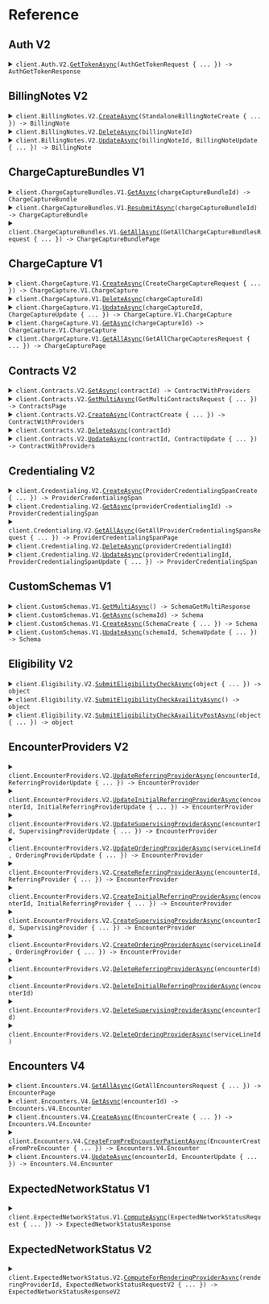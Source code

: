 # Reference
## Auth V2
<details><summary><code>client.Auth.V2.<a href="/src/Candid.Net/Auth/V2/V2Client.cs">GetTokenAsync</a>(AuthGetTokenRequest { ... }) -> AuthGetTokenResponse</code></summary>
<dl>
<dd>

#### 📝 Description

<dl>
<dd>

<dl>
<dd>

<Callout intent="info">
Candid Health SDKs automatically handle authentication workflows after configuring them with the `client_id` and
`client_secret`.
</Callout>

Candid Health utilizes the [OAuth 2.0 bearer token authentication scheme](https://developer.mozilla.org/en-US/docs/Web/HTTP/Authentication) in our auth flow. You obtain the bearer token for all
subsequent API requests via the `/auth/token` endpoint defined below, which requires you to provide your `client_id` and `client_secret`. Your `client_id` and `client_secret` can be [generated](https://support.joincandidhealth.com/hc/en-us/articles/23065219476244--Generating-Candid-API-Keys) from the "Users & Credentials" tab by your org admin.

The bearer token is a signed [JWT](https://jwt.io/). The public key for the JWT can be found [here](https://candidhealth.auth0.com/pem) for any verification workflows.

The bearer token should be provided in the `Authorization` header for all subsequent API calls.

<Callout intent="warning">
The bearer token expires 5 hours after it has been created. After it has expired, the client will receive an "HTTP 401
Unauthorized" error, at which point the client should generate a new token. It is important that tokens be reused between
requests; if the client attempts to generate a token too often, it will be rate-limited and will receive an `HTTP 429 Too Many Requests` error.
</Callout>
</dd>
</dl>
</dd>
</dl>

#### 🔌 Usage

<dl>
<dd>

<dl>
<dd>

```csharp
await client.Auth.V2.GetTokenAsync(
    new AuthGetTokenRequest { ClientId = "YOUR_CLIENT_ID", ClientSecret = "YOUR_CLIENT_SECRET" }
);
```
</dd>
</dl>
</dd>
</dl>

#### ⚙️ Parameters

<dl>
<dd>

<dl>
<dd>

**request:** `AuthGetTokenRequest` 
    
</dd>
</dl>
</dd>
</dl>


</dd>
</dl>
</details>

## BillingNotes V2
<details><summary><code>client.BillingNotes.V2.<a href="/src/Candid.Net/BillingNotes/V2/V2Client.cs">CreateAsync</a>(StandaloneBillingNoteCreate { ... }) -> BillingNote</code></summary>
<dl>
<dd>

#### 🔌 Usage

<dl>
<dd>

<dl>
<dd>

```csharp
await client.BillingNotes.V2.CreateAsync(
    new StandaloneBillingNoteCreate
    {
        EncounterId = "d5e9c84f-c2b2-4bf4-b4b0-7ffd7a9ffc32",
        Text = "string",
    }
);
```
</dd>
</dl>
</dd>
</dl>

#### ⚙️ Parameters

<dl>
<dd>

<dl>
<dd>

**request:** `StandaloneBillingNoteCreate` 
    
</dd>
</dl>
</dd>
</dl>


</dd>
</dl>
</details>

<details><summary><code>client.BillingNotes.V2.<a href="/src/Candid.Net/BillingNotes/V2/V2Client.cs">DeleteAsync</a>(billingNoteId)</code></summary>
<dl>
<dd>

#### 🔌 Usage

<dl>
<dd>

<dl>
<dd>

```csharp
await client.BillingNotes.V2.DeleteAsync("d5e9c84f-c2b2-4bf4-b4b0-7ffd7a9ffc32");
```
</dd>
</dl>
</dd>
</dl>

#### ⚙️ Parameters

<dl>
<dd>

<dl>
<dd>

**billingNoteId:** `string` 
    
</dd>
</dl>
</dd>
</dl>


</dd>
</dl>
</details>

<details><summary><code>client.BillingNotes.V2.<a href="/src/Candid.Net/BillingNotes/V2/V2Client.cs">UpdateAsync</a>(billingNoteId, BillingNoteUpdate { ... }) -> BillingNote</code></summary>
<dl>
<dd>

#### 🔌 Usage

<dl>
<dd>

<dl>
<dd>

```csharp
await client.BillingNotes.V2.UpdateAsync(
    "d5e9c84f-c2b2-4bf4-b4b0-7ffd7a9ffc32",
    new BillingNoteUpdate { Text = "string" }
);
```
</dd>
</dl>
</dd>
</dl>

#### ⚙️ Parameters

<dl>
<dd>

<dl>
<dd>

**billingNoteId:** `string` 
    
</dd>
</dl>

<dl>
<dd>

**request:** `BillingNoteUpdate` 
    
</dd>
</dl>
</dd>
</dl>


</dd>
</dl>
</details>

## ChargeCaptureBundles V1
<details><summary><code>client.ChargeCaptureBundles.V1.<a href="/src/Candid.Net/ChargeCaptureBundles/V1/V1Client.cs">GetAsync</a>(chargeCaptureBundleId) -> ChargeCaptureBundle</code></summary>
<dl>
<dd>

#### 🔌 Usage

<dl>
<dd>

<dl>
<dd>

```csharp
await client.ChargeCaptureBundles.V1.GetAsync("d5e9c84f-c2b2-4bf4-b4b0-7ffd7a9ffc32");
```
</dd>
</dl>
</dd>
</dl>

#### ⚙️ Parameters

<dl>
<dd>

<dl>
<dd>

**chargeCaptureBundleId:** `string` 
    
</dd>
</dl>
</dd>
</dl>


</dd>
</dl>
</details>

<details><summary><code>client.ChargeCaptureBundles.V1.<a href="/src/Candid.Net/ChargeCaptureBundles/V1/V1Client.cs">ResubmitAsync</a>(chargeCaptureBundleId) -> ChargeCaptureBundle</code></summary>
<dl>
<dd>

#### 🔌 Usage

<dl>
<dd>

<dl>
<dd>

```csharp
await client.ChargeCaptureBundles.V1.ResubmitAsync("d5e9c84f-c2b2-4bf4-b4b0-7ffd7a9ffc32");
```
</dd>
</dl>
</dd>
</dl>

#### ⚙️ Parameters

<dl>
<dd>

<dl>
<dd>

**chargeCaptureBundleId:** `string` 
    
</dd>
</dl>
</dd>
</dl>


</dd>
</dl>
</details>

<details><summary><code>client.ChargeCaptureBundles.V1.<a href="/src/Candid.Net/ChargeCaptureBundles/V1/V1Client.cs">GetAllAsync</a>(GetAllChargeCaptureBundlesRequest { ... }) -> ChargeCaptureBundlePage</code></summary>
<dl>
<dd>

#### 🔌 Usage

<dl>
<dd>

<dl>
<dd>

```csharp
await client.ChargeCaptureBundles.V1.GetAllAsync(
    new GetAllChargeCaptureBundlesRequest
    {
        Limit = 1,
        Sort = ChargeCaptureBundleSortField.CreatedAt,
        SortDirection = Candid.Net.SortDirection.Asc,
        PageToken = "eyJ0b2tlbiI6IjEiLCJwYWdlX3Rva2VuIjoiMiJ9",
        PatientExternalId = "string",
        BundleStatus = ChargeCaptureBundleStatus.InProgress,
        ChargeStatus = ChargeCaptureStatus.Planned,
        ChargeExternalId = "string",
        DateOfService = new DateOnly(2023, 1, 15),
        HasChargeCaptureUpdates = true,
    }
);
```
</dd>
</dl>
</dd>
</dl>

#### ⚙️ Parameters

<dl>
<dd>

<dl>
<dd>

**request:** `GetAllChargeCaptureBundlesRequest` 
    
</dd>
</dl>
</dd>
</dl>


</dd>
</dl>
</details>

## ChargeCapture V1
<details><summary><code>client.ChargeCapture.V1.<a href="/src/Candid.Net/ChargeCapture/V1/V1Client.cs">CreateAsync</a>(CreateChargeCaptureRequest { ... }) -> ChargeCapture.V1.ChargeCapture</code></summary>
<dl>
<dd>

#### 🔌 Usage

<dl>
<dd>

<dl>
<dd>

```csharp
await client.ChargeCapture.V1.CreateAsync(
    new CreateChargeCaptureRequest
    {
        Data = new ChargeCaptureData(),
        ChargeExternalId = "string",
        EhrSourceUrl = "string",
        DateOfService = new DateOnly(2023, 1, 15),
        PatientExternalId = "string",
        Status = ChargeCaptureStatus.Planned,
    }
);
```
</dd>
</dl>
</dd>
</dl>

#### ⚙️ Parameters

<dl>
<dd>

<dl>
<dd>

**request:** `CreateChargeCaptureRequest` 
    
</dd>
</dl>
</dd>
</dl>


</dd>
</dl>
</details>

<details><summary><code>client.ChargeCapture.V1.<a href="/src/Candid.Net/ChargeCapture/V1/V1Client.cs">DeleteAsync</a>(chargeCaptureId)</code></summary>
<dl>
<dd>

#### 🔌 Usage

<dl>
<dd>

<dl>
<dd>

```csharp
await client.ChargeCapture.V1.DeleteAsync("d5e9c84f-c2b2-4bf4-b4b0-7ffd7a9ffc32");
```
</dd>
</dl>
</dd>
</dl>

#### ⚙️ Parameters

<dl>
<dd>

<dl>
<dd>

**chargeCaptureId:** `string` 
    
</dd>
</dl>
</dd>
</dl>


</dd>
</dl>
</details>

<details><summary><code>client.ChargeCapture.V1.<a href="/src/Candid.Net/ChargeCapture/V1/V1Client.cs">UpdateAsync</a>(chargeCaptureId, ChargeCaptureUpdate { ... }) -> ChargeCapture.V1.ChargeCapture</code></summary>
<dl>
<dd>

#### 🔌 Usage

<dl>
<dd>

<dl>
<dd>

```csharp
await client.ChargeCapture.V1.UpdateAsync(
    "d5e9c84f-c2b2-4bf4-b4b0-7ffd7a9ffc32",
    new ChargeCaptureUpdate
    {
        Data = new ChargeCaptureData(),
        ChargeExternalId = "string",
        EhrSourceUrl = "string",
        PatientExternalId = "string",
        Status = ChargeCaptureStatus.Planned,
        DateOfService = new DateOnly(2023, 1, 15),
    }
);
```
</dd>
</dl>
</dd>
</dl>

#### ⚙️ Parameters

<dl>
<dd>

<dl>
<dd>

**chargeCaptureId:** `string` 
    
</dd>
</dl>

<dl>
<dd>

**request:** `ChargeCaptureUpdate` 
    
</dd>
</dl>
</dd>
</dl>


</dd>
</dl>
</details>

<details><summary><code>client.ChargeCapture.V1.<a href="/src/Candid.Net/ChargeCapture/V1/V1Client.cs">GetAsync</a>(chargeCaptureId) -> ChargeCapture.V1.ChargeCapture</code></summary>
<dl>
<dd>

#### 🔌 Usage

<dl>
<dd>

<dl>
<dd>

```csharp
await client.ChargeCapture.V1.GetAsync("d5e9c84f-c2b2-4bf4-b4b0-7ffd7a9ffc32");
```
</dd>
</dl>
</dd>
</dl>

#### ⚙️ Parameters

<dl>
<dd>

<dl>
<dd>

**chargeCaptureId:** `string` 
    
</dd>
</dl>
</dd>
</dl>


</dd>
</dl>
</details>

<details><summary><code>client.ChargeCapture.V1.<a href="/src/Candid.Net/ChargeCapture/V1/V1Client.cs">GetAllAsync</a>(GetAllChargeCapturesRequest { ... }) -> ChargeCapturePage</code></summary>
<dl>
<dd>

#### 🔌 Usage

<dl>
<dd>

<dl>
<dd>

```csharp
await client.ChargeCapture.V1.GetAllAsync(
    new GetAllChargeCapturesRequest
    {
        Limit = 1,
        Sort = ChargeCaptureSortField.CreatedAt,
        SortDirection = Candid.Net.SortDirection.Asc,
        PageToken = "eyJ0b2tlbiI6IjEiLCJwYWdlX3Rva2VuIjoiMiJ9",
        PatientExternalId = "string",
        Status = ChargeCaptureStatus.Planned,
        ChargeExternalId = "string",
        DateOfService = new DateOnly(2023, 1, 15),
        ExcludeBundled = true,
    }
);
```
</dd>
</dl>
</dd>
</dl>

#### ⚙️ Parameters

<dl>
<dd>

<dl>
<dd>

**request:** `GetAllChargeCapturesRequest` 
    
</dd>
</dl>
</dd>
</dl>


</dd>
</dl>
</details>

## Contracts V2
<details><summary><code>client.Contracts.V2.<a href="/src/Candid.Net/Contracts/V2/V2Client.cs">GetAsync</a>(contractId) -> ContractWithProviders</code></summary>
<dl>
<dd>

#### 🔌 Usage

<dl>
<dd>

<dl>
<dd>

```csharp
await client.Contracts.V2.GetAsync("d5e9c84f-c2b2-4bf4-b4b0-7ffd7a9ffc32");
```
</dd>
</dl>
</dd>
</dl>

#### ⚙️ Parameters

<dl>
<dd>

<dl>
<dd>

**contractId:** `string` 
    
</dd>
</dl>
</dd>
</dl>


</dd>
</dl>
</details>

<details><summary><code>client.Contracts.V2.<a href="/src/Candid.Net/Contracts/V2/V2Client.cs">GetMultiAsync</a>(GetMultiContractsRequest { ... }) -> ContractsPage</code></summary>
<dl>
<dd>

#### 🔌 Usage

<dl>
<dd>

<dl>
<dd>

```csharp
await client.Contracts.V2.GetMultiAsync(
    new GetMultiContractsRequest
    {
        PageToken = "eyJ0b2tlbiI6IjEiLCJwYWdlX3Rva2VuIjoiMiJ9",
        Limit = 1,
        ContractingProviderId = "d5e9c84f-c2b2-4bf4-b4b0-7ffd7a9ffc32",
        RenderingProviderIds = ["d5e9c84f-c2b2-4bf4-b4b0-7ffd7a9ffc32"],
        PayerNames = ["string"],
        States = [State.Aa],
        ContractStatus = ContractStatus.Pending,
    }
);
```
</dd>
</dl>
</dd>
</dl>

#### ⚙️ Parameters

<dl>
<dd>

<dl>
<dd>

**request:** `GetMultiContractsRequest` 
    
</dd>
</dl>
</dd>
</dl>


</dd>
</dl>
</details>

<details><summary><code>client.Contracts.V2.<a href="/src/Candid.Net/Contracts/V2/V2Client.cs">CreateAsync</a>(ContractCreate { ... }) -> ContractWithProviders</code></summary>
<dl>
<dd>

#### 📝 Description

<dl>
<dd>

<dl>
<dd>

Creates a new contract within the user's current organization
</dd>
</dl>
</dd>
</dl>

#### 🔌 Usage

<dl>
<dd>

<dl>
<dd>

```csharp
await client.Contracts.V2.CreateAsync(
    new ContractCreate
    {
        ContractingProviderId = "d5e9c84f-c2b2-4bf4-b4b0-7ffd7a9ffc32",
        RenderingProviderIds = new HashSet<string>() { "d5e9c84f-c2b2-4bf4-b4b0-7ffd7a9ffc32" },
        PayerUuid = "d5e9c84f-c2b2-4bf4-b4b0-7ffd7a9ffc32",
        EffectiveDate = "string",
        ExpirationDate = "string",
        Regions = new RegionStates(),
        ContractStatus = ContractStatus.Pending,
        AuthorizedSignatory = new AuthorizedSignatory
        {
            FirstName = "string",
            LastName = "string",
            Title = "string",
            Email = "string",
            Phone = "string",
            Fax = "string",
        },
        CommercialInsuranceTypes = "no-properties-union",
        MedicareInsuranceTypes = "no-properties-union",
        MedicaidInsuranceTypes = "no-properties-union",
    }
);
```
</dd>
</dl>
</dd>
</dl>

#### ⚙️ Parameters

<dl>
<dd>

<dl>
<dd>

**request:** `ContractCreate` 
    
</dd>
</dl>
</dd>
</dl>


</dd>
</dl>
</details>

<details><summary><code>client.Contracts.V2.<a href="/src/Candid.Net/Contracts/V2/V2Client.cs">DeleteAsync</a>(contractId)</code></summary>
<dl>
<dd>

#### 🔌 Usage

<dl>
<dd>

<dl>
<dd>

```csharp
await client.Contracts.V2.DeleteAsync("d5e9c84f-c2b2-4bf4-b4b0-7ffd7a9ffc32");
```
</dd>
</dl>
</dd>
</dl>

#### ⚙️ Parameters

<dl>
<dd>

<dl>
<dd>

**contractId:** `string` 
    
</dd>
</dl>
</dd>
</dl>


</dd>
</dl>
</details>

<details><summary><code>client.Contracts.V2.<a href="/src/Candid.Net/Contracts/V2/V2Client.cs">UpdateAsync</a>(contractId, ContractUpdate { ... }) -> ContractWithProviders</code></summary>
<dl>
<dd>

#### 🔌 Usage

<dl>
<dd>

<dl>
<dd>

```csharp
await client.Contracts.V2.UpdateAsync(
    "d5e9c84f-c2b2-4bf4-b4b0-7ffd7a9ffc32",
    new ContractUpdate
    {
        RenderingProviderIds = new HashSet<string>() { "d5e9c84f-c2b2-4bf4-b4b0-7ffd7a9ffc32" },
        EffectiveDate = "string",
        ExpirationDate = "string",
        Regions = new RegionStates { States = new List<State>() { State.Aa } },
        ContractStatus = ContractStatus.Pending,
        AuthorizedSignatory = new AuthorizedSignatory
        {
            FirstName = "string",
            LastName = "string",
            Title = "string",
            Email = "string",
            Phone = "string",
            Fax = "string",
        },
        CommercialInsuranceTypes = "no-properties-union",
        MedicareInsuranceTypes = "no-properties-union",
        MedicaidInsuranceTypes = "no-properties-union",
    }
);
```
</dd>
</dl>
</dd>
</dl>

#### ⚙️ Parameters

<dl>
<dd>

<dl>
<dd>

**contractId:** `string` 
    
</dd>
</dl>

<dl>
<dd>

**request:** `ContractUpdate` 
    
</dd>
</dl>
</dd>
</dl>


</dd>
</dl>
</details>

## Credentialing V2
<details><summary><code>client.Credentialing.V2.<a href="/src/Candid.Net/Credentialing/V2/V2Client.cs">CreateAsync</a>(ProviderCredentialingSpanCreate { ... }) -> ProviderCredentialingSpan</code></summary>
<dl>
<dd>

#### 🔌 Usage

<dl>
<dd>

<dl>
<dd>

```csharp
await client.Credentialing.V2.CreateAsync(
    new ProviderCredentialingSpanCreate
    {
        RenderingProviderId = "d5e9c84f-c2b2-4bf4-b4b0-7ffd7a9ffc32",
        ContractingProviderId = "d5e9c84f-c2b2-4bf4-b4b0-7ffd7a9ffc32",
        PayerUuid = "d5e9c84f-c2b2-4bf4-b4b0-7ffd7a9ffc32",
        StartDate = new DateOnly(2023, 1, 15),
        EndDate = new DateOnly(2023, 1, 15),
        Regions = new RegionStates { States = new List<State>() { State.Aa } },
        SubmittedDate = new DateOnly(2023, 1, 15),
        PayerLoadedDate = new DateOnly(2023, 1, 15),
    }
);
```
</dd>
</dl>
</dd>
</dl>

#### ⚙️ Parameters

<dl>
<dd>

<dl>
<dd>

**request:** `ProviderCredentialingSpanCreate` 
    
</dd>
</dl>
</dd>
</dl>


</dd>
</dl>
</details>

<details><summary><code>client.Credentialing.V2.<a href="/src/Candid.Net/Credentialing/V2/V2Client.cs">GetAsync</a>(providerCredentialingId) -> ProviderCredentialingSpan</code></summary>
<dl>
<dd>

#### 🔌 Usage

<dl>
<dd>

<dl>
<dd>

```csharp
await client.Credentialing.V2.GetAsync("d5e9c84f-c2b2-4bf4-b4b0-7ffd7a9ffc32");
```
</dd>
</dl>
</dd>
</dl>

#### ⚙️ Parameters

<dl>
<dd>

<dl>
<dd>

**providerCredentialingId:** `string` 
    
</dd>
</dl>
</dd>
</dl>


</dd>
</dl>
</details>

<details><summary><code>client.Credentialing.V2.<a href="/src/Candid.Net/Credentialing/V2/V2Client.cs">GetAllAsync</a>(GetAllProviderCredentialingSpansRequest { ... }) -> ProviderCredentialingSpanPage</code></summary>
<dl>
<dd>

#### 🔌 Usage

<dl>
<dd>

<dl>
<dd>

```csharp
await client.Credentialing.V2.GetAllAsync(
    new GetAllProviderCredentialingSpansRequest
    {
        Limit = 1,
        PageToken = "eyJ0b2tlbiI6IjEiLCJwYWdlX3Rva2VuIjoiMiJ9",
        PayerUuid = "d5e9c84f-c2b2-4bf4-b4b0-7ffd7a9ffc32",
        ProviderId = "d5e9c84f-c2b2-4bf4-b4b0-7ffd7a9ffc32",
        AsRenderingProvider = true,
        AsContractingProvider = true,
    }
);
```
</dd>
</dl>
</dd>
</dl>

#### ⚙️ Parameters

<dl>
<dd>

<dl>
<dd>

**request:** `GetAllProviderCredentialingSpansRequest` 
    
</dd>
</dl>
</dd>
</dl>


</dd>
</dl>
</details>

<details><summary><code>client.Credentialing.V2.<a href="/src/Candid.Net/Credentialing/V2/V2Client.cs">DeleteAsync</a>(providerCredentialingId)</code></summary>
<dl>
<dd>

#### 📝 Description

<dl>
<dd>

<dl>
<dd>

Soft deletes a credentialing span rate from the system.
</dd>
</dl>
</dd>
</dl>

#### 🔌 Usage

<dl>
<dd>

<dl>
<dd>

```csharp
await client.Credentialing.V2.DeleteAsync("d5e9c84f-c2b2-4bf4-b4b0-7ffd7a9ffc32");
```
</dd>
</dl>
</dd>
</dl>

#### ⚙️ Parameters

<dl>
<dd>

<dl>
<dd>

**providerCredentialingId:** `string` 
    
</dd>
</dl>
</dd>
</dl>


</dd>
</dl>
</details>

<details><summary><code>client.Credentialing.V2.<a href="/src/Candid.Net/Credentialing/V2/V2Client.cs">UpdateAsync</a>(providerCredentialingId, ProviderCredentialingSpanUpdate { ... }) -> ProviderCredentialingSpan</code></summary>
<dl>
<dd>

#### 🔌 Usage

<dl>
<dd>

<dl>
<dd>

```csharp
await client.Credentialing.V2.UpdateAsync(
    "d5e9c84f-c2b2-4bf4-b4b0-7ffd7a9ffc32",
    new ProviderCredentialingSpanUpdate
    {
        ContractingProviderId = "d5e9c84f-c2b2-4bf4-b4b0-7ffd7a9ffc32",
        PayerUuid = "d5e9c84f-c2b2-4bf4-b4b0-7ffd7a9ffc32",
        StartDate = new DateOnly(2023, 1, 15),
        EndDate = new DateOnly(2023, 1, 15),
        Regions = new RegionStates { States = new List<State>() { State.Aa } },
        SubmittedDate = new DateOnly(2023, 1, 15),
        PayerLoadedDate = new DateOnly(2023, 1, 15),
    }
);
```
</dd>
</dl>
</dd>
</dl>

#### ⚙️ Parameters

<dl>
<dd>

<dl>
<dd>

**providerCredentialingId:** `string` 
    
</dd>
</dl>

<dl>
<dd>

**request:** `ProviderCredentialingSpanUpdate` 
    
</dd>
</dl>
</dd>
</dl>


</dd>
</dl>
</details>

## CustomSchemas V1
<details><summary><code>client.CustomSchemas.V1.<a href="/src/Candid.Net/CustomSchemas/V1/V1Client.cs">GetMultiAsync</a>() -> SchemaGetMultiResponse</code></summary>
<dl>
<dd>

#### 📝 Description

<dl>
<dd>

<dl>
<dd>

Returns all custom schemas.
</dd>
</dl>
</dd>
</dl>

#### 🔌 Usage

<dl>
<dd>

<dl>
<dd>

```csharp
await client.CustomSchemas.V1.GetMultiAsync();
```
</dd>
</dl>
</dd>
</dl>


</dd>
</dl>
</details>

<details><summary><code>client.CustomSchemas.V1.<a href="/src/Candid.Net/CustomSchemas/V1/V1Client.cs">GetAsync</a>(schemaId) -> Schema</code></summary>
<dl>
<dd>

#### 📝 Description

<dl>
<dd>

<dl>
<dd>

Return a custom schema with a given ID.
</dd>
</dl>
</dd>
</dl>

#### 🔌 Usage

<dl>
<dd>

<dl>
<dd>

```csharp
await client.CustomSchemas.V1.GetAsync("ec096b13-f80a-471d-aaeb-54b021c9d582");
```
</dd>
</dl>
</dd>
</dl>

#### ⚙️ Parameters

<dl>
<dd>

<dl>
<dd>

**schemaId:** `string` 
    
</dd>
</dl>
</dd>
</dl>


</dd>
</dl>
</details>

<details><summary><code>client.CustomSchemas.V1.<a href="/src/Candid.Net/CustomSchemas/V1/V1Client.cs">CreateAsync</a>(SchemaCreate { ... }) -> Schema</code></summary>
<dl>
<dd>

#### 📝 Description

<dl>
<dd>

<dl>
<dd>

Create custom schema with a set of typed keys. Schema keys can be referenced as inputs in user-configurable rules in the Rules
Engine, and key-value pairs can be attached to claims via the Encounters API.
</dd>
</dl>
</dd>
</dl>

#### 🔌 Usage

<dl>
<dd>

<dl>
<dd>

```csharp
await client.CustomSchemas.V1.CreateAsync(
    new SchemaCreate
    {
        Name = "General Medicine",
        Description = "Values associated with a generic visit",
        Fields = new List<SchemaField>()
        {
            new SchemaField { Key = "provider_category", Type = Primitive.String },
            new SchemaField { Key = "is_urgent_care", Type = Primitive.Boolean },
            new SchemaField { Key = "bmi", Type = Primitive.Double },
            new SchemaField { Key = "age", Type = Primitive.Integer },
        },
    }
);
```
</dd>
</dl>
</dd>
</dl>

#### ⚙️ Parameters

<dl>
<dd>

<dl>
<dd>

**request:** `SchemaCreate` 
    
</dd>
</dl>
</dd>
</dl>


</dd>
</dl>
</details>

<details><summary><code>client.CustomSchemas.V1.<a href="/src/Candid.Net/CustomSchemas/V1/V1Client.cs">UpdateAsync</a>(schemaId, SchemaUpdate { ... }) -> Schema</code></summary>
<dl>
<dd>

#### 📝 Description

<dl>
<dd>

<dl>
<dd>

Update the name, description, or keys on a preexisting schema.
</dd>
</dl>
</dd>
</dl>

#### 🔌 Usage

<dl>
<dd>

<dl>
<dd>

```csharp
await client.CustomSchemas.V1.UpdateAsync(
    "ec096b13-f80a-471d-aaeb-54b021c9d582",
    new SchemaUpdate
    {
        Name = "General Medicine and Health",
        Description = "Values collected during all visits",
        FieldsToAdd = new List<SchemaField>()
        {
            new SchemaField { Key = "visit_type", Type = Primitive.String },
        },
    }
);
```
</dd>
</dl>
</dd>
</dl>

#### ⚙️ Parameters

<dl>
<dd>

<dl>
<dd>

**schemaId:** `string` 
    
</dd>
</dl>

<dl>
<dd>

**request:** `SchemaUpdate` 
    
</dd>
</dl>
</dd>
</dl>


</dd>
</dl>
</details>

## Eligibility V2
<details><summary><code>client.Eligibility.V2.<a href="/src/Candid.Net/Eligibility/V2/V2Client.cs">SubmitEligibilityCheckAsync</a>(object { ... }) -> object</code></summary>
<dl>
<dd>

#### 📝 Description

<dl>
<dd>

<dl>
<dd>

<Tip>Candid is deprecating support for this endpoint. It is instead recommended to use [Candid's Stedi passthrough endpoint](https://docs.joincandidhealth.com/api-reference/pre-encounter/eligibility-checks/v-1/post).
For assistance with the transition, please reference the [Transitioning to Candid's New Eligibility Endpoint](https://support.joincandidhealth.com/hc/en-us/articles/34918552872980) document in the Candid Support Center.</Tip>

This API is a wrapper around Change Healthcare's eligibility API. Below are some helpful documentation links:

- [Change Healthcare - Guides: Contents of the Eligibility Request Body](https://developers.changehealthcare.com/eligibilityandclaims/docs/contents-of-the-eligibility-request-body)
- [Change Healthcare - Guides: Use "Bare Minimum" Eligibility Requests](https://developers.changehealthcare.com/eligibilityandclaims/docs/use-bare-minimum-eligibility-requests)
- [Change Healthcare - Guides: Contents of the Eligibility Response](https://developers.changehealthcare.com/eligibilityandclaims/docs/contents-of-the-eligibility-response)
- [Change Healthcare - Guides: Eligibility JSON-to-EDI API Contents](https://developers.changehealthcare.com/eligibilityandclaims/docs/eligibility-json-to-edi-api-contents)
- [Change Healthcare - Guides: Eligibility Error Messages](https://developers.changehealthcare.com/eligibilityandclaims/docs/eligibility-error-messages)
- [Change Healthcare - Guides: FAQ](https://developers.changehealthcare.com/eligibilityandclaims/docs/frequently-asked-questions)
- [Change Healthcare - Guides: Eligibility FAQs](https://developers.changehealthcare.com/eligibilityandclaims/docs/eligibility-api-requests)
- [Change Healthcare - Guides: Sandbox API Values and Test Responses](https://developers.changehealthcare.com/eligibilityandclaims/docs/eligibility-sandbox-api-values-and-test-responses)
- [Change Healthcare - Guides: Sandbox Predefined Fields and Values](https://developers.changehealthcare.com/eligibilityandclaims/docs/sandbox-predefined-fields-and-values)
- [Change Healthcare - Guides: Using Test Payers in the Sandbox](https://developers.changehealthcare.com/eligibilityandclaims/docs/use-the-test-payers-in-the-sandbox-api)

A schema of the response object can be found here: [Change Healthcare Docs](https://developers.changehealthcare.com/eligibilityandclaims/reference/medicaleligibility)
</dd>
</dl>
</dd>
</dl>

#### 🔌 Usage

<dl>
<dd>

<dl>
<dd>

```csharp
await client.Eligibility.V2.SubmitEligibilityCheckAsync(
    new Dictionary<object, object?>() { { "key", "value" } }
);
```
</dd>
</dl>
</dd>
</dl>

#### ⚙️ Parameters

<dl>
<dd>

<dl>
<dd>

**request:** `object` 
    
</dd>
</dl>
</dd>
</dl>


</dd>
</dl>
</details>

<details><summary><code>client.Eligibility.V2.<a href="/src/Candid.Net/Eligibility/V2/V2Client.cs">SubmitEligibilityCheckAvailityAsync</a>() -> object</code></summary>
<dl>
<dd>

#### 📝 Description

<dl>
<dd>

<dl>
<dd>

<Tip>Candid is deprecating support for this endpoint. It is instead recommended to use [Candid's Stedi passthrough endpoint](https://docs.joincandidhealth.com/api-reference/pre-encounter/eligibility-checks/v-1/post).
For assistance with the transition, please reference the [Transitioning to Candid's New Eligibility Endpoint](https://support.joincandidhealth.com/hc/en-us/articles/34918552872980) document in the Candid Support Center.</Tip>

**Availity has transitioned their GET endpoint to a POST endpoint. Candid has updated their pass-through integration to enable backwards compatibility for the GET endpoint so that customers do not have to immediately update their integrations.**

**Candid recommends integrations with the [POST endpoint](https://docs.joincandidhealth.com/api-reference/eligibility/v-2/submit-eligibility-check-availity-post) to ensure the best possible integration experience. Given the transition, Availity’s documentation will be out of sync with this endpoint.**

If you'd like access to this endpoint, please reach out to support@joincandidhealth.com with the subject line "Action: Activate Availity Eligibility API Endpoint

This API is a wrapper around Availity's coverages API. Below are some helpful documentation links:

- [Availity - Coverages 1.0.0 API](https://developer.availity.com/partner/documentation#c_coverages_references)
- [Candid Availity Eligibility Integration Guide](https://support.joincandidhealth.com/hc/en-us/articles/24218441631892--Availity-Eligibility-Integration-Guide)

A schema of the response object can be found here: [Availity Docs](https://developer.availity.com/partner/product/191210/api/190898#/Coverages_100/operation/%2Fcoverages%2F{id}/get)

- Note Availity requires a free developer account to access this documentation.

Check connection status of Availity API and partners here:

- [Availity Trading Partner Connection Status](https://www.availity.com/status/)
</dd>
</dl>
</dd>
</dl>

#### 🔌 Usage

<dl>
<dd>

<dl>
<dd>

```csharp
await client.Eligibility.V2.SubmitEligibilityCheckAvailityAsync();
```
</dd>
</dl>
</dd>
</dl>


</dd>
</dl>
</details>

<details><summary><code>client.Eligibility.V2.<a href="/src/Candid.Net/Eligibility/V2/V2Client.cs">SubmitEligibilityCheckAvailityPostAsync</a>(object { ... }) -> object</code></summary>
<dl>
<dd>

#### 📝 Description

<dl>
<dd>

<dl>
<dd>

<Tip>Candid is deprecating support for this endpoint. It is instead recommended to use [Candid's Stedi passthrough endpoint](https://docs.joincandidhealth.com/api-reference/pre-encounter/eligibility-checks/v-1/post).
For assistance with the transition, please reference the [Transitioning to Candid's New Eligibility Endpoint](https://support.joincandidhealth.com/hc/en-us/articles/34918552872980) document in the Candid Support Center.</Tip>

If you'd like access to this endpoint, please reach out to support@joincandidhealth.com with the subject line "Action: Activate Availity Eligibility API Endpoint

This API is a wrapper around Availity's coverages API. Below are some helpful documentation links:

- [Availity - Coverages 1.0.0 API](https://developer.availity.com/partner/documentation#c_coverages_references)
- [Candid Availity Eligibility Integration Guide](https://support.joincandidhealth.com/hc/en-us/articles/24218441631892--Availity-Eligibility-Integration-Guide)

A schema of the response object can be found here: [Availity Docs](https://developer.availity.com/partner/product/191210/api/190898#/Coverages_100/operation/%2Fcoverages%2F{id}/get)

- Note Availity requires a free developer account to access this documentation.

Check connection status of Availity API and partners here:

- [Availity Trading Partner Connection Status](https://www.availity.com/status/)
</dd>
</dl>
</dd>
</dl>

#### 🔌 Usage

<dl>
<dd>

<dl>
<dd>

```csharp
await client.Eligibility.V2.SubmitEligibilityCheckAvailityPostAsync(
    new Dictionary<object, object?>() { { "key", "value" } }
);
```
</dd>
</dl>
</dd>
</dl>

#### ⚙️ Parameters

<dl>
<dd>

<dl>
<dd>

**request:** `object` 
    
</dd>
</dl>
</dd>
</dl>


</dd>
</dl>
</details>

## EncounterProviders V2
<details><summary><code>client.EncounterProviders.V2.<a href="/src/Candid.Net/EncounterProviders/V2/V2Client.cs">UpdateReferringProviderAsync</a>(encounterId, ReferringProviderUpdate { ... }) -> EncounterProvider</code></summary>
<dl>
<dd>

#### 🔌 Usage

<dl>
<dd>

<dl>
<dd>

```csharp
await client.EncounterProviders.V2.UpdateReferringProviderAsync(
    "d5e9c84f-c2b2-4bf4-b4b0-7ffd7a9ffc32",
    new ReferringProviderUpdate
    {
        Npi = "string",
        TaxonomyCode = "string",
        Address = new StreetAddressLongZip
        {
            Address1 = "123 Main St",
            Address2 = "Apt 1",
            City = "New York",
            State = State.Ny,
            ZipCode = "10001",
            ZipPlusFourCode = "1234",
        },
        FirstName = "string",
        LastName = "string",
        OrganizationName = "string",
    }
);
```
</dd>
</dl>
</dd>
</dl>

#### ⚙️ Parameters

<dl>
<dd>

<dl>
<dd>

**encounterId:** `string` 
    
</dd>
</dl>

<dl>
<dd>

**request:** `ReferringProviderUpdate` 
    
</dd>
</dl>
</dd>
</dl>


</dd>
</dl>
</details>

<details><summary><code>client.EncounterProviders.V2.<a href="/src/Candid.Net/EncounterProviders/V2/V2Client.cs">UpdateInitialReferringProviderAsync</a>(encounterId, InitialReferringProviderUpdate { ... }) -> EncounterProvider</code></summary>
<dl>
<dd>

#### 🔌 Usage

<dl>
<dd>

<dl>
<dd>

```csharp
await client.EncounterProviders.V2.UpdateInitialReferringProviderAsync(
    "d5e9c84f-c2b2-4bf4-b4b0-7ffd7a9ffc32",
    new InitialReferringProviderUpdate
    {
        Npi = "string",
        TaxonomyCode = "string",
        Address = new StreetAddressLongZip
        {
            Address1 = "123 Main St",
            Address2 = "Apt 1",
            City = "New York",
            State = State.Ny,
            ZipCode = "10001",
            ZipPlusFourCode = "1234",
        },
        Qualifier = QualifierCode.Dq,
        FirstName = "string",
        LastName = "string",
        OrganizationName = "string",
    }
);
```
</dd>
</dl>
</dd>
</dl>

#### ⚙️ Parameters

<dl>
<dd>

<dl>
<dd>

**encounterId:** `string` 
    
</dd>
</dl>

<dl>
<dd>

**request:** `InitialReferringProviderUpdate` 
    
</dd>
</dl>
</dd>
</dl>


</dd>
</dl>
</details>

<details><summary><code>client.EncounterProviders.V2.<a href="/src/Candid.Net/EncounterProviders/V2/V2Client.cs">UpdateSupervisingProviderAsync</a>(encounterId, SupervisingProviderUpdate { ... }) -> EncounterProvider</code></summary>
<dl>
<dd>

#### 🔌 Usage

<dl>
<dd>

<dl>
<dd>

```csharp
await client.EncounterProviders.V2.UpdateSupervisingProviderAsync(
    "d5e9c84f-c2b2-4bf4-b4b0-7ffd7a9ffc32",
    new SupervisingProviderUpdate
    {
        Npi = "string",
        TaxonomyCode = "string",
        Address = new StreetAddressLongZip
        {
            Address1 = "123 Main St",
            Address2 = "Apt 1",
            City = "New York",
            State = State.Ny,
            ZipCode = "10001",
            ZipPlusFourCode = "1234",
        },
        FirstName = "string",
        LastName = "string",
        OrganizationName = "string",
    }
);
```
</dd>
</dl>
</dd>
</dl>

#### ⚙️ Parameters

<dl>
<dd>

<dl>
<dd>

**encounterId:** `string` 
    
</dd>
</dl>

<dl>
<dd>

**request:** `SupervisingProviderUpdate` 
    
</dd>
</dl>
</dd>
</dl>


</dd>
</dl>
</details>

<details><summary><code>client.EncounterProviders.V2.<a href="/src/Candid.Net/EncounterProviders/V2/V2Client.cs">UpdateOrderingProviderAsync</a>(serviceLineId, OrderingProviderUpdate { ... }) -> EncounterProvider</code></summary>
<dl>
<dd>

#### 🔌 Usage

<dl>
<dd>

<dl>
<dd>

```csharp
await client.EncounterProviders.V2.UpdateOrderingProviderAsync(
    "d5e9c84f-c2b2-4bf4-b4b0-7ffd7a9ffc32",
    new OrderingProviderUpdate
    {
        Npi = "string",
        TaxonomyCode = "string",
        Address = new StreetAddressLongZip
        {
            Address1 = "123 Main St",
            Address2 = "Apt 1",
            City = "New York",
            State = State.Ny,
            ZipCode = "10001",
            ZipPlusFourCode = "1234",
        },
        FirstName = "string",
        LastName = "string",
        OrganizationName = "string",
    }
);
```
</dd>
</dl>
</dd>
</dl>

#### ⚙️ Parameters

<dl>
<dd>

<dl>
<dd>

**serviceLineId:** `string` 
    
</dd>
</dl>

<dl>
<dd>

**request:** `OrderingProviderUpdate` 
    
</dd>
</dl>
</dd>
</dl>


</dd>
</dl>
</details>

<details><summary><code>client.EncounterProviders.V2.<a href="/src/Candid.Net/EncounterProviders/V2/V2Client.cs">CreateReferringProviderAsync</a>(encounterId, ReferringProvider { ... }) -> EncounterProvider</code></summary>
<dl>
<dd>

#### 🔌 Usage

<dl>
<dd>

<dl>
<dd>

```csharp
await client.EncounterProviders.V2.CreateReferringProviderAsync(
    "d5e9c84f-c2b2-4bf4-b4b0-7ffd7a9ffc32",
    new ReferringProvider
    {
        Npi = "string",
        TaxonomyCode = "string",
        Address = new StreetAddressLongZip
        {
            Address1 = "123 Main St",
            Address2 = "Apt 1",
            City = "New York",
            State = State.Ny,
            ZipCode = "10001",
            ZipPlusFourCode = "1234",
        },
        FirstName = "string",
        LastName = "string",
        OrganizationName = "string",
    }
);
```
</dd>
</dl>
</dd>
</dl>

#### ⚙️ Parameters

<dl>
<dd>

<dl>
<dd>

**encounterId:** `string` 
    
</dd>
</dl>

<dl>
<dd>

**request:** `ReferringProvider` 
    
</dd>
</dl>
</dd>
</dl>


</dd>
</dl>
</details>

<details><summary><code>client.EncounterProviders.V2.<a href="/src/Candid.Net/EncounterProviders/V2/V2Client.cs">CreateInitialReferringProviderAsync</a>(encounterId, InitialReferringProvider { ... }) -> EncounterProvider</code></summary>
<dl>
<dd>

#### 🔌 Usage

<dl>
<dd>

<dl>
<dd>

```csharp
await client.EncounterProviders.V2.CreateInitialReferringProviderAsync(
    "d5e9c84f-c2b2-4bf4-b4b0-7ffd7a9ffc32",
    new InitialReferringProvider
    {
        Npi = "string",
        TaxonomyCode = "string",
        Address = new StreetAddressLongZip
        {
            Address1 = "123 Main St",
            Address2 = "Apt 1",
            City = "New York",
            State = State.Ny,
            ZipCode = "10001",
            ZipPlusFourCode = "1234",
        },
        Qualifier = QualifierCode.Dq,
        FirstName = "string",
        LastName = "string",
        OrganizationName = "string",
    }
);
```
</dd>
</dl>
</dd>
</dl>

#### ⚙️ Parameters

<dl>
<dd>

<dl>
<dd>

**encounterId:** `string` 
    
</dd>
</dl>

<dl>
<dd>

**request:** `InitialReferringProvider` 
    
</dd>
</dl>
</dd>
</dl>


</dd>
</dl>
</details>

<details><summary><code>client.EncounterProviders.V2.<a href="/src/Candid.Net/EncounterProviders/V2/V2Client.cs">CreateSupervisingProviderAsync</a>(encounterId, SupervisingProvider { ... }) -> EncounterProvider</code></summary>
<dl>
<dd>

#### 🔌 Usage

<dl>
<dd>

<dl>
<dd>

```csharp
await client.EncounterProviders.V2.CreateSupervisingProviderAsync(
    "d5e9c84f-c2b2-4bf4-b4b0-7ffd7a9ffc32",
    new SupervisingProvider
    {
        Npi = "string",
        TaxonomyCode = "string",
        Address = new StreetAddressLongZip
        {
            Address1 = "123 Main St",
            Address2 = "Apt 1",
            City = "New York",
            State = State.Ny,
            ZipCode = "10001",
            ZipPlusFourCode = "1234",
        },
        FirstName = "string",
        LastName = "string",
        OrganizationName = "string",
    }
);
```
</dd>
</dl>
</dd>
</dl>

#### ⚙️ Parameters

<dl>
<dd>

<dl>
<dd>

**encounterId:** `string` 
    
</dd>
</dl>

<dl>
<dd>

**request:** `SupervisingProvider` 
    
</dd>
</dl>
</dd>
</dl>


</dd>
</dl>
</details>

<details><summary><code>client.EncounterProviders.V2.<a href="/src/Candid.Net/EncounterProviders/V2/V2Client.cs">CreateOrderingProviderAsync</a>(serviceLineId, OrderingProvider { ... }) -> EncounterProvider</code></summary>
<dl>
<dd>

#### 🔌 Usage

<dl>
<dd>

<dl>
<dd>

```csharp
await client.EncounterProviders.V2.CreateOrderingProviderAsync(
    "d5e9c84f-c2b2-4bf4-b4b0-7ffd7a9ffc32",
    new OrderingProvider
    {
        Npi = "string",
        TaxonomyCode = "string",
        Address = new StreetAddressLongZip
        {
            Address1 = "123 Main St",
            Address2 = "Apt 1",
            City = "New York",
            State = State.Ny,
            ZipCode = "10001",
            ZipPlusFourCode = "1234",
        },
        FirstName = "string",
        LastName = "string",
        OrganizationName = "string",
    }
);
```
</dd>
</dl>
</dd>
</dl>

#### ⚙️ Parameters

<dl>
<dd>

<dl>
<dd>

**serviceLineId:** `string` 
    
</dd>
</dl>

<dl>
<dd>

**request:** `OrderingProvider` 
    
</dd>
</dl>
</dd>
</dl>


</dd>
</dl>
</details>

<details><summary><code>client.EncounterProviders.V2.<a href="/src/Candid.Net/EncounterProviders/V2/V2Client.cs">DeleteReferringProviderAsync</a>(encounterId)</code></summary>
<dl>
<dd>

#### 🔌 Usage

<dl>
<dd>

<dl>
<dd>

```csharp
await client.EncounterProviders.V2.DeleteReferringProviderAsync(
    "d5e9c84f-c2b2-4bf4-b4b0-7ffd7a9ffc32"
);
```
</dd>
</dl>
</dd>
</dl>

#### ⚙️ Parameters

<dl>
<dd>

<dl>
<dd>

**encounterId:** `string` 
    
</dd>
</dl>
</dd>
</dl>


</dd>
</dl>
</details>

<details><summary><code>client.EncounterProviders.V2.<a href="/src/Candid.Net/EncounterProviders/V2/V2Client.cs">DeleteInitialReferringProviderAsync</a>(encounterId)</code></summary>
<dl>
<dd>

#### 🔌 Usage

<dl>
<dd>

<dl>
<dd>

```csharp
await client.EncounterProviders.V2.DeleteInitialReferringProviderAsync(
    "d5e9c84f-c2b2-4bf4-b4b0-7ffd7a9ffc32"
);
```
</dd>
</dl>
</dd>
</dl>

#### ⚙️ Parameters

<dl>
<dd>

<dl>
<dd>

**encounterId:** `string` 
    
</dd>
</dl>
</dd>
</dl>


</dd>
</dl>
</details>

<details><summary><code>client.EncounterProviders.V2.<a href="/src/Candid.Net/EncounterProviders/V2/V2Client.cs">DeleteSupervisingProviderAsync</a>(encounterId)</code></summary>
<dl>
<dd>

#### 🔌 Usage

<dl>
<dd>

<dl>
<dd>

```csharp
await client.EncounterProviders.V2.DeleteSupervisingProviderAsync(
    "d5e9c84f-c2b2-4bf4-b4b0-7ffd7a9ffc32"
);
```
</dd>
</dl>
</dd>
</dl>

#### ⚙️ Parameters

<dl>
<dd>

<dl>
<dd>

**encounterId:** `string` 
    
</dd>
</dl>
</dd>
</dl>


</dd>
</dl>
</details>

<details><summary><code>client.EncounterProviders.V2.<a href="/src/Candid.Net/EncounterProviders/V2/V2Client.cs">DeleteOrderingProviderAsync</a>(serviceLineId)</code></summary>
<dl>
<dd>

#### 🔌 Usage

<dl>
<dd>

<dl>
<dd>

```csharp
await client.EncounterProviders.V2.DeleteOrderingProviderAsync(
    "d5e9c84f-c2b2-4bf4-b4b0-7ffd7a9ffc32"
);
```
</dd>
</dl>
</dd>
</dl>

#### ⚙️ Parameters

<dl>
<dd>

<dl>
<dd>

**serviceLineId:** `string` 
    
</dd>
</dl>
</dd>
</dl>


</dd>
</dl>
</details>

## Encounters V4
<details><summary><code>client.Encounters.V4.<a href="/src/Candid.Net/Encounters/V4/V4Client.cs">GetAllAsync</a>(GetAllEncountersRequest { ... }) -> EncounterPage</code></summary>
<dl>
<dd>

#### 🔌 Usage

<dl>
<dd>

<dl>
<dd>

```csharp
await client.Encounters.V4.GetAllAsync(
    new GetAllEncountersRequest
    {
        Limit = 100,
        ClaimStatus = ClaimStatus.BillerReceived,
        Sort = EncounterSortOptions.CreatedAtAsc,
        PageToken = "eyJ0b2tlbiI6IjEiLCJwYWdlX3Rva2VuIjoiMiJ9",
        DateOfServiceMin = new DateOnly(2019, 8, 24),
        DateOfServiceMax = new DateOnly(2019, 8, 25),
        PrimaryPayerNames = "Medicare,Medicaid",
        SearchTerm = "doe",
        ExternalId = "123456",
        DiagnosesUpdatedSince = new DateTime(2019, 08, 24, 14, 15, 22, 000),
    }
);
```
</dd>
</dl>
</dd>
</dl>

#### ⚙️ Parameters

<dl>
<dd>

<dl>
<dd>

**request:** `GetAllEncountersRequest` 
    
</dd>
</dl>
</dd>
</dl>


</dd>
</dl>
</details>

<details><summary><code>client.Encounters.V4.<a href="/src/Candid.Net/Encounters/V4/V4Client.cs">GetAsync</a>(encounterId) -> Encounters.V4.Encounter</code></summary>
<dl>
<dd>

#### 🔌 Usage

<dl>
<dd>

<dl>
<dd>

```csharp
await client.Encounters.V4.GetAsync("d5e9c84f-c2b2-4bf4-b4b0-7ffd7a9ffc32");
```
</dd>
</dl>
</dd>
</dl>

#### ⚙️ Parameters

<dl>
<dd>

<dl>
<dd>

**encounterId:** `string` 
    
</dd>
</dl>
</dd>
</dl>


</dd>
</dl>
</details>

<details><summary><code>client.Encounters.V4.<a href="/src/Candid.Net/Encounters/V4/V4Client.cs">CreateAsync</a>(EncounterCreate { ... }) -> Encounters.V4.Encounter</code></summary>
<dl>
<dd>

#### 🔌 Usage

<dl>
<dd>

<dl>
<dd>

```csharp
await client.Encounters.V4.CreateAsync(
    new EncounterCreate
    {
        Patient = new PatientCreate
        {
            PhoneNumbers = new List<PhoneNumber>()
            {
                new PhoneNumber { Number = "1234567890", Type = PhoneNumberType.Home },
            },
            PhoneConsent = true,
            Email = "johndoe@joincandidhealth.com",
            NonInsurancePayers = new List<string>() { "d5e9c84f-c2b2-4bf4-b4b0-7ffd7a9ffc32" },
            NonInsurancePayersInfo = new List<PatientNonInsurancePayerInfoCreate>()
            {
                new PatientNonInsurancePayerInfoCreate
                {
                    NonInsurancePayerId = "d5e9c84f-c2b2-4bf4-b4b0-7ffd7a9ffc32",
                    MemberId = "string",
                    ClinicalTrialInfo = new List<PatientClinicalTrialInfoCreate>()
                    {
                        new PatientClinicalTrialInfoCreate
                        {
                            ClinicalTrialId = "d5e9c84f-c2b2-4bf4-b4b0-7ffd7a9ffc32",
                        },
                    },
                },
            },
            EmailConsent = true,
            ExternalId = "string",
            DateOfBirth = new DateOnly(2023, 1, 15),
            Address = new StreetAddressShortZip
            {
                Address1 = "123 Main St",
                Address2 = "Apt 1",
                City = "New York",
                State = State.Ny,
                ZipCode = "10001",
                ZipPlusFourCode = "1234",
            },
            FirstName = "string",
            LastName = "string",
            Gender = Candid.Net.Gender.Male,
        },
        BillingProvider = new BillingProvider
        {
            Address = new StreetAddressLongZip
            {
                Address1 = "123 Main St",
                Address2 = "Apt 1",
                City = "New York",
                State = State.Ny,
                ZipCode = "10001",
                ZipPlusFourCode = "1234",
            },
            TaxId = "string",
            Npi = "string",
            TaxonomyCode = "string",
            ProviderCommercialLicenseType =
                BillingProviderCommercialLicenseType.LicensedClinicalSocialWorker,
            FirstName = "string",
            LastName = "string",
            OrganizationName = "string",
        },
        RenderingProvider = new RenderingProvider
        {
            Npi = "string",
            TaxonomyCode = "string",
            Address = new StreetAddressLongZip
            {
                Address1 = "123 Main St",
                Address2 = "Apt 1",
                City = "New York",
                State = State.Ny,
                ZipCode = "10001",
                ZipPlusFourCode = "1234",
            },
            FirstName = "string",
            LastName = "string",
            OrganizationName = "string",
        },
        ReferringProvider = new ReferringProvider
        {
            Npi = "string",
            TaxonomyCode = "string",
            Address = new StreetAddressLongZip
            {
                Address1 = "123 Main St",
                Address2 = "Apt 1",
                City = "New York",
                State = State.Ny,
                ZipCode = "10001",
                ZipPlusFourCode = "1234",
            },
            FirstName = "string",
            LastName = "string",
            OrganizationName = "string",
        },
        InitialReferringProvider = new InitialReferringProvider
        {
            Npi = "string",
            TaxonomyCode = "string",
            Address = new StreetAddressLongZip
            {
                Address1 = "123 Main St",
                Address2 = "Apt 1",
                City = "New York",
                State = State.Ny,
                ZipCode = "10001",
                ZipPlusFourCode = "1234",
            },
            Qualifier = QualifierCode.Dq,
            FirstName = "string",
            LastName = "string",
            OrganizationName = "string",
        },
        SupervisingProvider = new SupervisingProvider
        {
            Npi = "string",
            TaxonomyCode = "string",
            Address = new StreetAddressLongZip
            {
                Address1 = "123 Main St",
                Address2 = "Apt 1",
                City = "New York",
                State = State.Ny,
                ZipCode = "10001",
                ZipPlusFourCode = "1234",
            },
            FirstName = "string",
            LastName = "string",
            OrganizationName = "string",
        },
        ServiceFacility = new EncounterServiceFacilityBase
        {
            OrganizationName = "string",
            Npi = "string",
            Address = new StreetAddressLongZip
            {
                Address1 = "123 Main St",
                Address2 = "Apt 1",
                City = "New York",
                State = State.Ny,
                ZipCode = "10001",
                ZipPlusFourCode = "1234",
            },
            SecondaryIdentification = "string",
        },
        SubscriberPrimary = new SubscriberCreate
        {
            InsuranceCard = new InsuranceCardCreate
            {
                MemberId = "string",
                PayerName = "string",
                PayerId = "string",
                RxBin = "string",
                RxPcn = "string",
                ImageUrlFront = "string",
                ImageUrlBack = "string",
                EmrPayerCrosswalk = EmrPayerCrosswalk.Healthie,
                GroupNumber = "string",
                PlanName = "string",
                PlanType = SourceOfPaymentCode.SelfPay,
                InsuranceType = Candid.Net.InsuranceTypeCode.C01,
                PayerPlanGroupId = "d5e9c84f-c2b2-4bf4-b4b0-7ffd7a9ffc32",
            },
            PatientRelationshipToSubscriberCode = PatientRelationshipToInsuredCodeAll.Spouse,
            DateOfBirth = new DateOnly(2023, 1, 15),
            Address = new StreetAddressShortZip
            {
                Address1 = "123 Main St",
                Address2 = "Apt 1",
                City = "New York",
                State = State.Ny,
                ZipCode = "10001",
                ZipPlusFourCode = "1234",
            },
            FirstName = "string",
            LastName = "string",
            Gender = Candid.Net.Gender.Male,
        },
        SubscriberSecondary = new SubscriberCreate
        {
            InsuranceCard = new InsuranceCardCreate
            {
                MemberId = "string",
                PayerName = "string",
                PayerId = "string",
                RxBin = "string",
                RxPcn = "string",
                ImageUrlFront = "string",
                ImageUrlBack = "string",
                EmrPayerCrosswalk = EmrPayerCrosswalk.Healthie,
                GroupNumber = "string",
                PlanName = "string",
                PlanType = SourceOfPaymentCode.SelfPay,
                InsuranceType = Candid.Net.InsuranceTypeCode.C01,
                PayerPlanGroupId = "d5e9c84f-c2b2-4bf4-b4b0-7ffd7a9ffc32",
            },
            PatientRelationshipToSubscriberCode = PatientRelationshipToInsuredCodeAll.Spouse,
            DateOfBirth = new DateOnly(2023, 1, 15),
            Address = new StreetAddressShortZip
            {
                Address1 = "123 Main St",
                Address2 = "Apt 1",
                City = "New York",
                State = State.Ny,
                ZipCode = "10001",
                ZipPlusFourCode = "1234",
            },
            FirstName = "string",
            LastName = "string",
            Gender = Candid.Net.Gender.Male,
        },
        SubscriberTertiary = new SubscriberCreate
        {
            InsuranceCard = new InsuranceCardCreate
            {
                MemberId = "string",
                PayerName = "string",
                PayerId = "string",
                RxBin = "string",
                RxPcn = "string",
                ImageUrlFront = "string",
                ImageUrlBack = "string",
                EmrPayerCrosswalk = EmrPayerCrosswalk.Healthie,
                GroupNumber = "string",
                PlanName = "string",
                PlanType = SourceOfPaymentCode.SelfPay,
                InsuranceType = Candid.Net.InsuranceTypeCode.C01,
                PayerPlanGroupId = "d5e9c84f-c2b2-4bf4-b4b0-7ffd7a9ffc32",
            },
            PatientRelationshipToSubscriberCode = PatientRelationshipToInsuredCodeAll.Spouse,
            DateOfBirth = new DateOnly(2023, 1, 15),
            Address = new StreetAddressShortZip
            {
                Address1 = "123 Main St",
                Address2 = "Apt 1",
                City = "New York",
                State = State.Ny,
                ZipCode = "10001",
                ZipPlusFourCode = "1234",
            },
            FirstName = "string",
            LastName = "string",
            Gender = Candid.Net.Gender.Male,
        },
        PriorAuthorizationNumber = "string",
        ResponsibleParty = ResponsiblePartyType.InsurancePay,
        Diagnoses = new List<DiagnosisCreate>()
        {
            new DiagnosisCreate
            {
                Name = "string",
                CodeType = DiagnosisTypeCode.Abf,
                Code = "string",
            },
        },
        ClinicalNotes = new List<ClinicalNoteCategoryCreate>()
        {
            new ClinicalNoteCategoryCreate
            {
                Category = NoteCategory.Clinical,
                Notes = new List<ClinicalNote>() { },
            },
        },
        BillingNotes = new List<BillingNoteBase>() { new BillingNoteBase { Text = "string" } },
        PlaceOfServiceCode = FacilityTypeCode.Pharmacy,
        PatientHistories = new List<PatientHistoryCategory>()
        {
            new PatientHistoryCategory
            {
                Category = PatientHistoryCategoryEnum.PresentIllness,
                Questions = new List<IntakeQuestion>()
                {
                    new IntakeQuestion
                    {
                        Id = "6E7FBCE4-A8EA-46D0-A8D8-FF83CA3BB176",
                        Text = "Do you have any allergies?",
                        Responses = new List<IntakeResponseAndFollowUps>()
                        {
                            new IntakeResponseAndFollowUps
                            {
                                Response = "No allergies",
                                FollowUps = new List<IntakeFollowUp>()
                                {
                                    new IntakeFollowUp
                                    {
                                        Id = "4F3D57F9-AC94-49D6-87E4-E804B709917A",
                                        Text = "Do you have any allergies?",
                                        Response = "No allergies",
                                    },
                                },
                            },
                        },
                    },
                },
            },
        },
        ServiceLines = new List<ServiceLineCreate>()
        {
            new ServiceLineCreate
            {
                ProcedureCode = "string",
                Quantity = "string",
                Units = ServiceLineUnits.Mj,
                DiagnosisPointers = new List<int>() { },
            },
        },
        Guarantor = new GuarantorCreate
        {
            PhoneNumbers = new List<PhoneNumber>()
            {
                new PhoneNumber { Number = "1234567890", Type = PhoneNumberType.Home },
            },
            PhoneConsent = true,
            Email = "johndoe@joincandidhealth.com",
            EmailConsent = true,
            FirstName = "string",
            LastName = "string",
            ExternalId = "string",
            DateOfBirth = new DateOnly(2023, 1, 15),
            Address = new StreetAddressShortZip
            {
                Address1 = "123 Main St",
                Address2 = "Apt 1",
                City = "New York",
                State = State.Ny,
                ZipCode = "10001",
                ZipPlusFourCode = "1234",
            },
        },
        ExternalClaimSubmission = new ExternalClaimSubmissionCreate
        {
            ClaimCreatedAt = new DateTime(2023, 01, 01, 12, 00, 00, 000),
            PatientControlNumber = "PATIENT_CONTROL_NUMBER",
            SubmissionRecords = new List<ClaimSubmissionRecordCreate>()
            {
                new ClaimSubmissionRecordCreate
                {
                    SubmittedAt = new DateTime(2023, 01, 01, 13, 00, 00, 000),
                    ClaimFrequencyCode = ClaimFrequencyTypeCode.Original,
                    PayerResponsibility = ClaimSubmissionPayerResponsibilityType.Primary,
                    IntendedSubmissionMedium = IntendedSubmissionMedium.Electronic,
                },
                new ClaimSubmissionRecordCreate
                {
                    SubmittedAt = new DateTime(2023, 01, 04, 12, 00, 00, 000),
                    ClaimFrequencyCode = ClaimFrequencyTypeCode.Replacement,
                    PayerResponsibility = ClaimSubmissionPayerResponsibilityType.Primary,
                    IntendedSubmissionMedium = IntendedSubmissionMedium.Paper,
                },
            },
        },
        TagIds = new List<string>() { "string" },
        SchemaInstances = new List<SchemaInstance>()
        {
            new SchemaInstance
            {
                SchemaId = "ec096b13-f80a-471d-aaeb-54b021c9d582",
                Content = new Dictionary<string, object>()
                {
                    { "provider_category", "internist" },
                    { "is_urgent_care", true },
                    { "bmi", 24.2 },
                    { "age", 38 },
                },
            },
        },
        ReferralNumber = "string",
        EpsdtReferral = new EpsdtReferral
        {
            ConditionIndicator1 = EpsdtReferralConditionIndicatorCode.Av,
            ConditionIndicator2 = EpsdtReferralConditionIndicatorCode.Av,
            ConditionIndicator3 = EpsdtReferralConditionIndicatorCode.Av,
        },
        ClaimSupplementalInformation = new List<ClaimSupplementalInformation>()
        {
            new ClaimSupplementalInformation
            {
                AttachmentReportTypeCode = ReportTypeCode.C03,
                AttachmentTransmissionCode = ReportTransmissionCode.Cbm,
            },
        },
        ExternalId = "string",
        DateOfService = new DateOnly(2023, 1, 15),
        EndDateOfService = new DateOnly(2023, 1, 15),
        PatientAuthorizedRelease = true,
        BenefitsAssignedToProvider = true,
        ProviderAcceptsAssignment = true,
        AppointmentType = "string",
        ExistingMedications = new List<Medication>()
        {
            new Medication
            {
                Name = "Lisinopril",
                RxCui = "860975",
                Dosage = "10mg",
                DosageForm = "Tablet",
                Frequency = "Once Daily",
                AsNeeded = true,
            },
        },
        Vitals = new Vitals
        {
            HeightIn = 70,
            WeightLbs = 165,
            BloodPressureSystolicMmhg = 115,
            BloodPressureDiastolicMmhg = 85,
            BodyTemperatureF = 98,
            HemoglobinGdl = 15.1,
            HematocritPct = 51.2,
        },
        Interventions = new List<Intervention>()
        {
            new Intervention
            {
                Name = "Physical Therapy Session",
                Category = InterventionCategory.Lifestyle,
                Description =
                    "A session focused on improving muscular strength, flexibility, and range of motion post-injury.",
                Medication = new Medication
                {
                    Name = "Lisinopril",
                    RxCui = "860975",
                    Dosage = "10mg",
                    DosageForm = "Tablet",
                    Frequency = "Once Daily",
                    AsNeeded = true,
                },
                Labs = new List<Lab>()
                {
                    new Lab
                    {
                        Name = "Genetic Health Labs",
                        Code = "GH12345",
                        CodeType = LabCodeType.Quest,
                    },
                },
            },
        },
        PayToAddress = new StreetAddressLongZip
        {
            Address1 = "123 Main St",
            Address2 = "Apt 1",
            City = "New York",
            State = State.Ny,
            ZipCode = "10001",
            ZipPlusFourCode = "1234",
        },
        Synchronicity = SynchronicityType.Synchronous,
        BillableStatus = BillableStatusType.Billable,
        AdditionalInformation = "string",
        ServiceAuthorizationExceptionCode = ServiceAuthorizationExceptionCode.C1,
        AdmissionDate = new DateOnly(2023, 1, 15),
        DischargeDate = new DateOnly(2023, 1, 15),
        OnsetOfCurrentIllnessOrSymptomDate = new DateOnly(2023, 1, 15),
        LastMenstrualPeriodDate = new DateOnly(2023, 1, 15),
        DelayReasonCode = DelayReasonCode.C1,
    }
);
```
</dd>
</dl>
</dd>
</dl>

#### ⚙️ Parameters

<dl>
<dd>

<dl>
<dd>

**request:** `EncounterCreate` 
    
</dd>
</dl>
</dd>
</dl>


</dd>
</dl>
</details>

<details><summary><code>client.Encounters.V4.<a href="/src/Candid.Net/Encounters/V4/V4Client.cs">CreateFromPreEncounterPatientAsync</a>(EncounterCreateFromPreEncounter { ... }) -> Encounters.V4.Encounter</code></summary>
<dl>
<dd>

#### 📝 Description

<dl>
<dd>

<dl>
<dd>

Create an encounter from a pre-encounter patient and appointment. This endpoint is intended to be used by consumers who are managing
patients and appointments in the pre-encounter service and is currently under development. Consumers who are not taking advantage
of the pre-encounter service should use the standard create endpoint.

The endpoint will create an encounter from the provided fields, pulling information from the provided patient and appointment objects
where applicable. In particular, the following fields are populated from the patient and appointment objects:

- Patient
- Referring Provider
- Subscriber Primary
- Subscriber Secondary
- Referral Number
- Responsible Party
- Guarantor

Utilizing this endpoint opts you into automatic updating of the encounter when the patient or appointment is updated, assuming the
encounter has not already been submitted or adjudicated.
</dd>
</dl>
</dd>
</dl>

#### 🔌 Usage

<dl>
<dd>

<dl>
<dd>

```csharp
await client.Encounters.V4.CreateFromPreEncounterPatientAsync(
    new EncounterCreateFromPreEncounter
    {
        PreEncounterPatientId = "d5e9c84f-c2b2-4bf4-b4b0-7ffd7a9ffc32",
        PreEncounterAppointmentIds = new List<string>() { "d5e9c84f-c2b2-4bf4-b4b0-7ffd7a9ffc32" },
        BillingProvider = new BillingProvider
        {
            Address = new StreetAddressLongZip
            {
                Address1 = "123 Main St",
                Address2 = "Apt 1",
                City = "New York",
                State = State.Ny,
                ZipCode = "10001",
                ZipPlusFourCode = "1234",
            },
            TaxId = "string",
            Npi = "string",
            TaxonomyCode = "string",
            ProviderCommercialLicenseType =
                BillingProviderCommercialLicenseType.LicensedClinicalSocialWorker,
            FirstName = "string",
            LastName = "string",
            OrganizationName = "string",
        },
        RenderingProvider = new RenderingProvider
        {
            Npi = "string",
            TaxonomyCode = "string",
            Address = new StreetAddressLongZip
            {
                Address1 = "123 Main St",
                Address2 = "Apt 1",
                City = "New York",
                State = State.Ny,
                ZipCode = "10001",
                ZipPlusFourCode = "1234",
            },
            FirstName = "string",
            LastName = "string",
            OrganizationName = "string",
        },
        InitialReferringProvider = new InitialReferringProvider
        {
            Npi = "string",
            TaxonomyCode = "string",
            Address = new StreetAddressLongZip
            {
                Address1 = "123 Main St",
                Address2 = "Apt 1",
                City = "New York",
                State = State.Ny,
                ZipCode = "10001",
                ZipPlusFourCode = "1234",
            },
            Qualifier = QualifierCode.Dq,
            FirstName = "string",
            LastName = "string",
            OrganizationName = "string",
        },
        SupervisingProvider = new SupervisingProvider
        {
            Npi = "string",
            TaxonomyCode = "string",
            Address = new StreetAddressLongZip
            {
                Address1 = "123 Main St",
                Address2 = "Apt 1",
                City = "New York",
                State = State.Ny,
                ZipCode = "10001",
                ZipPlusFourCode = "1234",
            },
            FirstName = "string",
            LastName = "string",
            OrganizationName = "string",
        },
        ServiceFacility = new EncounterServiceFacilityBase
        {
            OrganizationName = "string",
            Npi = "string",
            Address = new StreetAddressLongZip
            {
                Address1 = "123 Main St",
                Address2 = "Apt 1",
                City = "New York",
                State = State.Ny,
                ZipCode = "10001",
                ZipPlusFourCode = "1234",
            },
            SecondaryIdentification = "string",
        },
        Diagnoses = new List<DiagnosisCreate>()
        {
            new DiagnosisCreate
            {
                Name = "string",
                CodeType = DiagnosisTypeCode.Abf,
                Code = "string",
            },
        },
        ClinicalNotes = new List<ClinicalNoteCategoryCreate>()
        {
            new ClinicalNoteCategoryCreate
            {
                Category = NoteCategory.Clinical,
                Notes = new List<ClinicalNote>() { },
            },
        },
        BillingNotes = new List<BillingNoteBase>() { new BillingNoteBase { Text = "string" } },
        PlaceOfServiceCode = FacilityTypeCode.Pharmacy,
        PatientHistories = new List<PatientHistoryCategory>()
        {
            new PatientHistoryCategory
            {
                Category = PatientHistoryCategoryEnum.PresentIllness,
                Questions = new List<IntakeQuestion>()
                {
                    new IntakeQuestion
                    {
                        Id = "6E7FBCE4-A8EA-46D0-A8D8-FF83CA3BB176",
                        Text = "Do you have any allergies?",
                        Responses = new List<IntakeResponseAndFollowUps>()
                        {
                            new IntakeResponseAndFollowUps
                            {
                                Response = "No allergies",
                                FollowUps = new List<IntakeFollowUp>()
                                {
                                    new IntakeFollowUp
                                    {
                                        Id = "4F3D57F9-AC94-49D6-87E4-E804B709917A",
                                        Text = "Do you have any allergies?",
                                        Response = "No allergies",
                                    },
                                },
                            },
                        },
                    },
                },
            },
        },
        ServiceLines = new List<ServiceLineCreate>()
        {
            new ServiceLineCreate
            {
                ProcedureCode = "string",
                Quantity = "string",
                Units = ServiceLineUnits.Mj,
                DiagnosisPointers = new List<int>() { },
            },
        },
        ExternalClaimSubmission = new ExternalClaimSubmissionCreate
        {
            ClaimCreatedAt = new DateTime(2023, 01, 01, 12, 00, 00, 000),
            PatientControlNumber = "PATIENT_CONTROL_NUMBER",
            SubmissionRecords = new List<ClaimSubmissionRecordCreate>()
            {
                new ClaimSubmissionRecordCreate
                {
                    SubmittedAt = new DateTime(2023, 01, 01, 13, 00, 00, 000),
                    ClaimFrequencyCode = ClaimFrequencyTypeCode.Original,
                    PayerResponsibility = ClaimSubmissionPayerResponsibilityType.Primary,
                    IntendedSubmissionMedium = IntendedSubmissionMedium.Electronic,
                },
                new ClaimSubmissionRecordCreate
                {
                    SubmittedAt = new DateTime(2023, 01, 04, 12, 00, 00, 000),
                    ClaimFrequencyCode = ClaimFrequencyTypeCode.Replacement,
                    PayerResponsibility = ClaimSubmissionPayerResponsibilityType.Primary,
                    IntendedSubmissionMedium = IntendedSubmissionMedium.Paper,
                },
            },
        },
        TagIds = new List<string>() { "string" },
        SchemaInstances = new List<SchemaInstance>()
        {
            new SchemaInstance
            {
                SchemaId = "ec096b13-f80a-471d-aaeb-54b021c9d582",
                Content = new Dictionary<string, object>()
                {
                    { "provider_category", "internist" },
                    { "is_urgent_care", true },
                    { "bmi", 24.2 },
                    { "age", 38 },
                },
            },
        },
        ExternalId = "string",
        DateOfService = new DateOnly(2023, 1, 15),
        EndDateOfService = new DateOnly(2023, 1, 15),
        PatientAuthorizedRelease = true,
        BenefitsAssignedToProvider = true,
        ProviderAcceptsAssignment = true,
        AppointmentType = "string",
        ExistingMedications = new List<Medication>()
        {
            new Medication
            {
                Name = "Lisinopril",
                RxCui = "860975",
                Dosage = "10mg",
                DosageForm = "Tablet",
                Frequency = "Once Daily",
                AsNeeded = true,
            },
        },
        Vitals = new Vitals
        {
            HeightIn = 70,
            WeightLbs = 165,
            BloodPressureSystolicMmhg = 115,
            BloodPressureDiastolicMmhg = 85,
            BodyTemperatureF = 98,
            HemoglobinGdl = 15.1,
            HematocritPct = 51.2,
        },
        Interventions = new List<Intervention>()
        {
            new Intervention
            {
                Name = "Physical Therapy Session",
                Category = InterventionCategory.Lifestyle,
                Description =
                    "A session focused on improving muscular strength, flexibility, and range of motion post-injury.",
                Medication = new Medication
                {
                    Name = "Lisinopril",
                    RxCui = "860975",
                    Dosage = "10mg",
                    DosageForm = "Tablet",
                    Frequency = "Once Daily",
                    AsNeeded = true,
                },
                Labs = new List<Lab>()
                {
                    new Lab
                    {
                        Name = "Genetic Health Labs",
                        Code = "GH12345",
                        CodeType = LabCodeType.Quest,
                    },
                },
            },
        },
        PayToAddress = new StreetAddressLongZip
        {
            Address1 = "123 Main St",
            Address2 = "Apt 1",
            City = "New York",
            State = State.Ny,
            ZipCode = "10001",
            ZipPlusFourCode = "1234",
        },
        Synchronicity = SynchronicityType.Synchronous,
        BillableStatus = BillableStatusType.Billable,
        AdditionalInformation = "string",
        ServiceAuthorizationExceptionCode = ServiceAuthorizationExceptionCode.C1,
        AdmissionDate = new DateOnly(2023, 1, 15),
        DischargeDate = new DateOnly(2023, 1, 15),
        OnsetOfCurrentIllnessOrSymptomDate = new DateOnly(2023, 1, 15),
        LastMenstrualPeriodDate = new DateOnly(2023, 1, 15),
        DelayReasonCode = DelayReasonCode.C1,
    }
);
```
</dd>
</dl>
</dd>
</dl>

#### ⚙️ Parameters

<dl>
<dd>

<dl>
<dd>

**request:** `EncounterCreateFromPreEncounter` 
    
</dd>
</dl>
</dd>
</dl>


</dd>
</dl>
</details>

<details><summary><code>client.Encounters.V4.<a href="/src/Candid.Net/Encounters/V4/V4Client.cs">UpdateAsync</a>(encounterId, EncounterUpdate { ... }) -> Encounters.V4.Encounter</code></summary>
<dl>
<dd>

#### 🔌 Usage

<dl>
<dd>

<dl>
<dd>

```csharp
await client.Encounters.V4.UpdateAsync(
    "d5e9c84f-c2b2-4bf4-b4b0-7ffd7a9ffc32",
    new EncounterUpdate
    {
        DiagnosisIds = new List<string>() { "d5e9c84f-c2b2-4bf4-b4b0-7ffd7a9ffc32" },
        PlaceOfServiceCodeAsSubmitted = FacilityTypeCode.Pharmacy,
    }
);
```
</dd>
</dl>
</dd>
</dl>

#### ⚙️ Parameters

<dl>
<dd>

<dl>
<dd>

**encounterId:** `string` 
    
</dd>
</dl>

<dl>
<dd>

**request:** `EncounterUpdate` 
    
</dd>
</dl>
</dd>
</dl>


</dd>
</dl>
</details>

## ExpectedNetworkStatus V1
<details><summary><code>client.ExpectedNetworkStatus.V1.<a href="/src/Candid.Net/ExpectedNetworkStatus/V1/V1Client.cs">ComputeAsync</a>(ExpectedNetworkStatusRequest { ... }) -> ExpectedNetworkStatusResponse</code></summary>
<dl>
<dd>

#### 📝 Description

<dl>
<dd>

<dl>
<dd>

Computes the expected network status given the provided information.
</dd>
</dl>
</dd>
</dl>

#### 🔌 Usage

<dl>
<dd>

<dl>
<dd>

```csharp
await client.ExpectedNetworkStatus.V1.ComputeAsync(
    new ExpectedNetworkStatusRequest
    {
        ExternalPatientId = "string",
        SubscriberPayerId = "string",
        SubscriberPayerName = "string",
        SubscriberInsuranceType = Candid.Net.InsuranceTypeCode.C01,
        SubscriberPlanName = "string",
        BillingProviderNpi = "string",
        BillingProviderTin = "string",
        RenderingProviderNpi = "string",
        ContractedState = State.Aa,
        DateOfService = "string",
    }
);
```
</dd>
</dl>
</dd>
</dl>

#### ⚙️ Parameters

<dl>
<dd>

<dl>
<dd>

**request:** `ExpectedNetworkStatusRequest` 
    
</dd>
</dl>
</dd>
</dl>


</dd>
</dl>
</details>

## ExpectedNetworkStatus V2
<details><summary><code>client.ExpectedNetworkStatus.V2.<a href="/src/Candid.Net/ExpectedNetworkStatus/V2/V2Client.cs">ComputeForRenderingProviderAsync</a>(renderingProviderId, ExpectedNetworkStatusRequestV2 { ... }) -> ExpectedNetworkStatusResponseV2</code></summary>